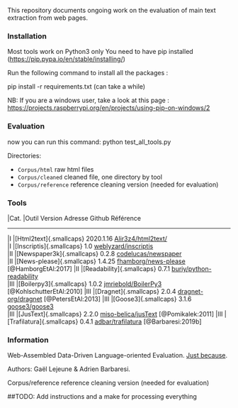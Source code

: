 
This repository documents ongoing work on the evaluation of main text extraction from web pages.


### Installation


Most tools work on Python3 only
You need to have pip installed (https://pip.pypa.io/en/stable/installing/)

Run the following command to install all the packages :

pip install -r requirements.txt
(can take a while)

NB: If you are a windows user, take a look at this page : https://projects.raspberrypi.org/en/projects/using-pip-on-windows/2


### Evaluation

now you can run this command:
python test_all_tools.py


Directories:

* `Corpus/html`	 	raw html files
* `Corpus/cleaned`	cleaned file, one directory by tool
* `Corpus/reference`	reference cleaning version (needed for evaluation)

### Tools
  |Cat.   |Outil                       Version     Adresse Github                                                            Référence
  ------ --------------------------- ----------- ------------------------------------------------------------------------- --------------------------
  |I      |[Html2text]{.smallcaps}     2020.1.16   [Alir3z4/html2text/](https://github.com/Alir3z4/html2text/)               
  |I      |[Inscriptis]{.smallcaps}    1.0         [weblyzard/inscriptis](https://github.com/weblyzard/inscriptis)           
  |II     |[Newspaper3k]{.smallcaps}   0.2.8       [codelucas/newspaper](https://github.com/codelucas/newspaper)             
  |II     |[News-please]{.smallcaps}   1.4.25      [fhamborg/news-please](https://github.com/fhamborg/news-please)           [@HamborgEtAl:2017]
  |II     |[Readability]{.smallcaps}   0.7.1       [buriy/python-readability](https://github.com/buriy/python-readability)   
  |III    |[Boilerpy3]{.smallcaps}     1.0.2       [jmriebold/BoilerPy3](https://github.com/jmriebold/BoilerPy3)             [@KohlschutterEtAl:2010]
  |III    |[Dragnet]{.smallcaps}       2.0.4       [dragnet-org/dragnet](https://github.com/dragnet-org/dragnet)             [@PetersEtAl:2013]
  |III    |[Goose3]{.smallcaps}        3.1.6       [goose3/goose3](https://github.com/goose3/goose3)                         
  |III    |[JusText]{.smallcaps}       2.2.0       [miso-belica/jusText](https://github.com/miso-belica/jusText)             [@Pomikalek:2011]
  |III    |[Trafilatura]{.smallcaps}   0.4.1       [adbar/trafilatura](https://github.com/adbar/trafilatura)                 [@Barbaresi:2019b]


### Information

Web-Assembled Data-Driven Language-oriented Evaluation. [Just because](https://en.wikipedia.org/wiki/Chris_Waddle).

Authors: Gaël Lejeune & Adrien Barbaresi.

  Corpus/reference	reference cleaning version (needed for evaluation)

##TODO: Add instructions and a make for processing everything

